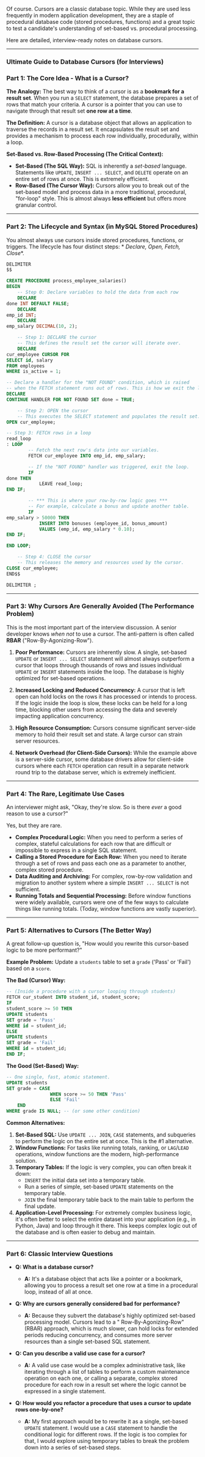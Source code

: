 Of course. Cursors are a classic database topic. While they are used less frequently in modern application development,
they are a staple of procedural database code (stored procedures, functions) and a great topic to test a candidate's
understanding of set-based vs. procedural processing.

Here are detailed, interview-ready notes on database cursors.

---

### **Ultimate Guide to Database Cursors (for Interviews)**

### Part 1: The Core Idea - What is a Cursor?

**The Analogy:** The best way to think of a cursor is as a **bookmark for a result set**. When you run a `SELECT`
statement, the database prepares a set of rows that match your criteria. A cursor is a pointer that you can use to
navigate through that result set **one row at a time**.

**The Definition:** A cursor is a database object that allows an application to traverse the records in a result set. It
encapsulates the result set and provides a mechanism to process each row individually, procedurally, within a loop.

**Set-Based vs. Row-Based Processing (The Critical Context):**

* **Set-Based (The SQL Way):** SQL is inherently a *set-based* language. Statements like `UPDATE`, `INSERT ... SELECT`,
  and `DELETE` operate on an entire set of rows at once. This is extremely efficient.
* **Row-Based (The Cursor Way):** Cursors allow you to break out of the set-based model and process data in a more
  traditional, procedural, "for-loop" style. This is almost always **less efficient** but offers more granular control.

---

### Part 2: The Lifecycle and Syntax (in MySQL Stored Procedures)

You almost always use cursors inside stored procedures, functions, or triggers. The lifecycle has four distinct steps: *
*Declare, Open, Fetch, Close**.

```sql
DELIMITER
$$

CREATE PROCEDURE process_employee_salaries()
BEGIN
    -- Step 0: Declare variables to hold the data from each row
    DECLARE
done INT DEFAULT FALSE;
    DECLARE
emp_id INT;
    DECLARE
emp_salary DECIMAL(10, 2);

    -- Step 1: DECLARE the cursor
    -- This defines the result set the cursor will iterate over.
    DECLARE
cur_employee CURSOR FOR
SELECT id, salary
FROM employees
WHERE is_active = 1;

-- Declare a handler for the "NOT FOUND" condition, which is raised
-- when the FETCH statement runs out of rows. This is how we exit the loop.
DECLARE
CONTINUE HANDLER FOR NOT FOUND SET done = TRUE;

    -- Step 2: OPEN the cursor
    -- This executes the SELECT statement and populates the result set.
OPEN cur_employee;

-- Step 3: FETCH rows in a loop
read_loop
: LOOP
        -- Fetch the next row's data into our variables.
        FETCH cur_employee INTO emp_id, emp_salary;

        -- If the "NOT FOUND" handler was triggered, exit the loop.
        IF
done THEN
            LEAVE read_loop;
END IF;

        -- *** This is where your row-by-row logic goes ***
        -- For example, calculate a bonus and update another table.
        IF
emp_salary > 50000 THEN
            INSERT INTO bonuses (employee_id, bonus_amount)
            VALUES (emp_id, emp_salary * 0.10);
END IF;

END LOOP;

    -- Step 4: CLOSE the cursor
    -- This releases the memory and resources used by the cursor.
CLOSE cur_employee;
END$$

DELIMITER ;
```

---

### Part 3: Why Cursors Are Generally Avoided (The Performance Problem)

This is the most important part of the interview discussion. A senior developer knows *when not* to use a cursor. The
anti-pattern is often called **RBAR** ("Row-By-Agonizing-Row").

1. **Poor Performance:** Cursors are inherently slow. A single, set-based `UPDATE` or `INSERT ... SELECT` statement will
   almost always outperform a cursor that loops through thousands of rows and issues individual `UPDATE` or `INSERT`
   statements inside the loop. The database is highly optimized for set-based operations.

2. **Increased Locking and Reduced Concurrency:** A cursor that is left open can hold locks on the rows it has processed
   or intends to process. If the logic inside the loop is slow, these locks can be held for a long time, blocking other
   users from accessing the data and severely impacting application concurrency.

3. **High Resource Consumption:** Cursors consume significant server-side memory to hold their result set and state. A
   large cursor can strain server resources.

4. **Network Overhead (for Client-Side Cursors):** While the example above is a server-side cursor, some database
   drivers allow for client-side cursors where each `FETCH` operation can result in a separate network round trip to the
   database server, which is extremely inefficient.

---

### Part 4: The Rare, Legitimate Use Cases

An interviewer might ask, "Okay, they're slow. So is there *ever* a good reason to use a cursor?"

Yes, but they are rare.

* **Complex Procedural Logic:** When you need to perform a series of complex, stateful calculations for each row that
  are difficult or impossible to express in a single SQL statement.
* **Calling a Stored Procedure for Each Row:** When you need to iterate through a set of rows and pass each one as a
  parameter to another, complex stored procedure.
* **Data Auditing and Archiving:** For complex, row-by-row validation and migration to another system where a simple
  `INSERT ... SELECT` is not sufficient.
* **Running Totals and Sequential Processing:** Before window functions were widely available, cursors were one of the
  few ways to calculate things like running totals. (Today, window functions are vastly superior).

---

### Part 5: Alternatives to Cursors (The Better Way)

A great follow-up question is, "How would you rewrite this cursor-based logic to be more performant?"

**Example Problem:** Update a `students` table to set a `grade` ('Pass' or 'Fail') based on a `score`.

**The Bad (Cursor) Way:**

```sql
-- (Inside a procedure with a cursor looping through students)
FETCH cur_student INTO student_id, student_score;
IF
student_score >= 50 THEN
UPDATE students
SET grade = 'Pass'
WHERE id = student_id;
ELSE
UPDATE students
SET grade = 'Fail'
WHERE id = student_id;
END IF;
```

**The Good (Set-Based) Way:**

```sql
-- One single, fast, atomic statement.
UPDATE students
SET grade = CASE
                WHEN score >= 50 THEN 'Pass'
                ELSE 'Fail'
    END
WHERE grade IS NULL; -- (or some other condition)
```

**Common Alternatives:**

1. **Set-Based SQL:** Use `UPDATE ... JOIN`, `CASE` statements, and subqueries to perform the logic on the entire set at
   once. This is the #1 alternative.
2. **Window Functions:** For tasks like running totals, ranking, or `LAG`/`LEAD` operations, window functions are the
   modern, high-performance solution.
3. **Temporary Tables:** If the logic is very complex, you can often break it down:
    * `INSERT` the initial data set into a temporary table.
    * Run a series of simple, set-based `UPDATE` statements on the temporary table.
    * `JOIN` the final temporary table back to the main table to perform the final update.
4. **Application-Level Processing:** For extremely complex business logic, it's often better to select the entire
   dataset into your application (e.g., in Python, Java) and loop through it there. This keeps complex logic out of the
   database and is often easier to debug and maintain.

---

### Part 6: Classic Interview Questions

* **Q: What is a database cursor?**
    * **A:** It's a database object that acts like a pointer or a bookmark, allowing you to process a result set one row
      at a time in a procedural loop, instead of all at once.

* **Q: Why are cursors generally considered bad for performance?**
    * **A:** Because they subvert the database's highly optimized set-based processing model. Cursors lead to a "
      Row-By-Agonizing-Row" (RBAR) approach, which is much slower, can hold locks for extended periods reducing
      concurrency, and consumes more server resources than a single set-based SQL statement.

* **Q: Can you describe a valid use case for a cursor?**
    * **A:** A valid use case would be a complex administrative task, like iterating through a list of tables to perform
      a custom maintenance operation on each one, or calling a separate, complex stored procedure for each row in a
      result set where the logic cannot be expressed in a single statement.

* **Q: How would you refactor a procedure that uses a cursor to update rows one-by-one?**
    * **A:** My first approach would be to rewrite it as a single, set-based `UPDATE` statement. I would use a `CASE`
      statement to handle the conditional logic for different rows. If the logic is too complex for that, I would
      explore using temporary tables to break the problem down into a series of set-based steps.